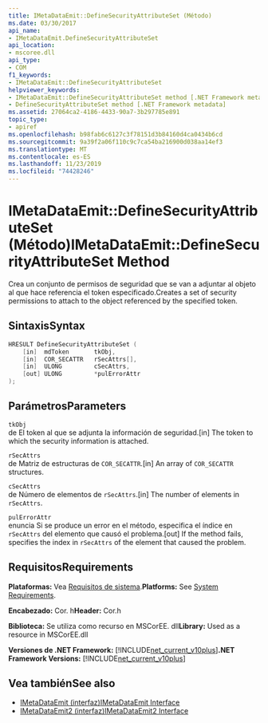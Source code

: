 ```yaml
---
title: IMetaDataEmit::DefineSecurityAttributeSet (Método)
ms.date: 03/30/2017
api_name:
- IMetaDataEmit.DefineSecurityAttributeSet
api_location:
- mscoree.dll
api_type:
- COM
f1_keywords:
- IMetaDataEmit::DefineSecurityAttributeSet
helpviewer_keywords:
- IMetaDataEmit::DefineSecurityAttributeSet method [.NET Framework metadata]
- DefineSecurityAttributeSet method [.NET Framework metadata]
ms.assetid: 27064ca2-4186-4433-90a7-3b297785e891
topic_type:
- apiref
ms.openlocfilehash: b98fab6c6127c3f78151d3b84160d4ca0434b6cd
ms.sourcegitcommit: 9a39f2a06f110c9c7ca54ba216900d038aa14ef3
ms.translationtype: MT
ms.contentlocale: es-ES
ms.lasthandoff: 11/23/2019
ms.locfileid: "74428246"
---
```

# <a name="imetadataemitdefinesecurityattributeset-method"></a><span data-ttu-id="57b84-102">IMetaDataEmit::DefineSecurityAttributeSet (Método)</span><span class="sxs-lookup"><span data-stu-id="57b84-102">IMetaDataEmit::DefineSecurityAttributeSet Method</span></span>
<span data-ttu-id="57b84-103">Crea un conjunto de permisos de seguridad que se van a adjuntar al objeto al que hace referencia el token especificado.</span><span class="sxs-lookup"><span data-stu-id="57b84-103">Creates a set of security permissions to attach to the object referenced by the specified token.</span></span>  
  
## <a name="syntax"></a><span data-ttu-id="57b84-104">Sintaxis</span><span class="sxs-lookup"><span data-stu-id="57b84-104">Syntax</span></span>  
  
```cpp  
HRESULT DefineSecurityAttributeSet (   
    [in]  mdToken       tkObj,   
    [in]  COR_SECATTR   rSecAttrs[],   
    [in]  ULONG         cSecAttrs,   
    [out] ULONG         *pulErrorAttr   
);  
```  
  
## <a name="parameters"></a><span data-ttu-id="57b84-105">Parámetros</span><span class="sxs-lookup"><span data-stu-id="57b84-105">Parameters</span></span>  
 `tkObj`  
 <span data-ttu-id="57b84-106">de El token al que se adjunta la información de seguridad.</span><span class="sxs-lookup"><span data-stu-id="57b84-106">[in] The token to which the security information is attached.</span></span>  
  
 `rSecAttrs`  
 <span data-ttu-id="57b84-107">de Matriz de estructuras de `COR_SECATTR`.</span><span class="sxs-lookup"><span data-stu-id="57b84-107">[in] An array of `COR_SECATTR` structures.</span></span>  
  
 `cSecAttrs`  
 <span data-ttu-id="57b84-108">de Número de elementos de `rSecAttrs`.</span><span class="sxs-lookup"><span data-stu-id="57b84-108">[in] The number of elements in `rSecAttrs`.</span></span>  
  
 `pulErrorAttr`  
 <span data-ttu-id="57b84-109">enuncia Si se produce un error en el método, especifica el índice en `rSecAttrs` del elemento que causó el problema.</span><span class="sxs-lookup"><span data-stu-id="57b84-109">[out] If the method fails, specifies the index in `rSecAttrs` of the element that caused the problem.</span></span>  
  
## <a name="requirements"></a><span data-ttu-id="57b84-110">Requisitos</span><span class="sxs-lookup"><span data-stu-id="57b84-110">Requirements</span></span>  
 <span data-ttu-id="57b84-111">**Plataformas:** Vea [Requisitos de sistema](../../../../docs/framework/get-started/system-requirements.md).</span><span class="sxs-lookup"><span data-stu-id="57b84-111">**Platforms:** See [System Requirements](../../../../docs/framework/get-started/system-requirements.md).</span></span>  
  
 <span data-ttu-id="57b84-112">**Encabezado:** Cor. h</span><span class="sxs-lookup"><span data-stu-id="57b84-112">**Header:** Cor.h</span></span>  
  
 <span data-ttu-id="57b84-113">**Biblioteca:** Se utiliza como recurso en MSCorEE. dll</span><span class="sxs-lookup"><span data-stu-id="57b84-113">**Library:** Used as a resource in MSCorEE.dll</span></span>  
  
 <span data-ttu-id="57b84-114">**Versiones de .NET Framework:** [!INCLUDE[net_current_v10plus](../../../../includes/net-current-v10plus-md.md)]</span><span class="sxs-lookup"><span data-stu-id="57b84-114">**.NET Framework Versions:** [!INCLUDE[net_current_v10plus](../../../../includes/net-current-v10plus-md.md)]</span></span>  
  
## <a name="see-also"></a><span data-ttu-id="57b84-115">Vea también</span><span class="sxs-lookup"><span data-stu-id="57b84-115">See also</span></span>

- [<span data-ttu-id="57b84-116">IMetaDataEmit (interfaz)</span><span class="sxs-lookup"><span data-stu-id="57b84-116">IMetaDataEmit Interface</span></span>](../../../../docs/framework/unmanaged-api/metadata/imetadataemit-interface.md)
- [<span data-ttu-id="57b84-117">IMetaDataEmit2 (interfaz)</span><span class="sxs-lookup"><span data-stu-id="57b84-117">IMetaDataEmit2 Interface</span></span>](../../../../docs/framework/unmanaged-api/metadata/imetadataemit2-interface.md)
